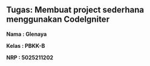 ## Tugas: Membuat project sederhana menggunakan CodeIgniter

**Nama : Glenaya**

**Kelas : PBKK-B**

**NRP : 5025211202**


